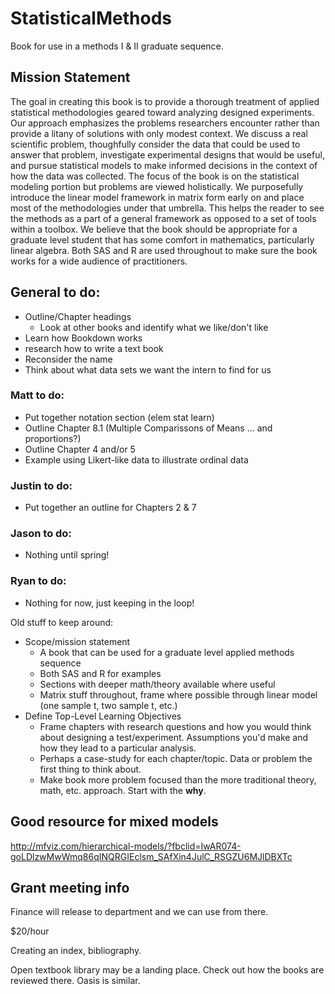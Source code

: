 # StatisticalMethods
Book for use in a methods I &amp; II graduate sequence.


## Mission Statement  

The goal in creating this book is to provide a thorough treatment of applied statistical methodologies geared toward analyzing designed experiments.  Our approach emphasizes the problems researchers encounter rather than provide a litany of solutions with only modest context. We discuss a real scientific problem, thoughfully consider the data that could be used to answer that problem, investigate experimental designs that would be useful, and pursue statistical models to make informed decisions in the context of how the data was collected.  The focus of the book is on the statistical modeling portion but problems are viewed holistically.  We purposefully introduce the linear model framework in matrix form early on and place most of the methodologies under that umbrella.  This helps the reader to see the methods as a part of a general framework as opposed to a set of tools within a toolbox.  We believe that the book should be appropriate for a graduate level student that has some comfort in mathematics, particularly linear algebra.  Both SAS and R are used throughout to make sure the book works for a wide audience of practitioners.  

## General to do:  

- Outline/Chapter headings  
     + Look at other books and identify what we like/don't like  
- Learn how Bookdown works
- research how to write a text book
- Reconsider the name
- Think about what data sets we want the intern to find for us

### Matt to do:  
 - Put together notation section (elem stat learn)
 - Outline Chapter 8.1 (Multiple Comparissons of Means ... and proportions?) 
 - Outline Chapter 4 and/or 5
 - Example using Likert-like data to illustrate ordinal data 
 

### Justin to do:  
 - Put together an outline for Chapters 2 & 7   
 
### Jason to do:  
 - Nothing until spring!  
 
### Ryan to do:  
 - Nothing for now, just keeping in the loop!
 

Old stuff to keep around:  
- Scope/mission statement  
     + A book that can be used for a graduate level applied methods sequence  
     + Both SAS and R for examples
     + Sections with deeper math/theory available where useful  
     + Matrix stuff throughout, frame where possible through linear model (one sample t, two sample t, etc.)  
- Define Top-Level Learning Objectives  
     + Frame chapters with research questions and how you would think about designing a test/experiment.  Assumptions you'd make and how they lead to a particular analysis.  
     + Perhaps a case-study for each chapter/topic. Data or problem the first thing to think about.  
     + Make book more problem focused than the more traditional theory, math, etc. approach.  Start with the **why**.  

 
 
 ## Good resource for mixed models
 http://mfviz.com/hierarchical-models/?fbclid=IwAR074-goLDlzwMwWmq86qINQRGIEclsm_SAfXin4JulC_RSGZU6MJlDBXTc  
 
 
 ## Grant meeting info
 
 Finance will release to department and we can use from there.
 
 $20/hour
 
 Creating an index, bibliography.
 
 Open textbook library may be a landing place.  Check out how the books are reviewed there.
 Oasis is similar.
